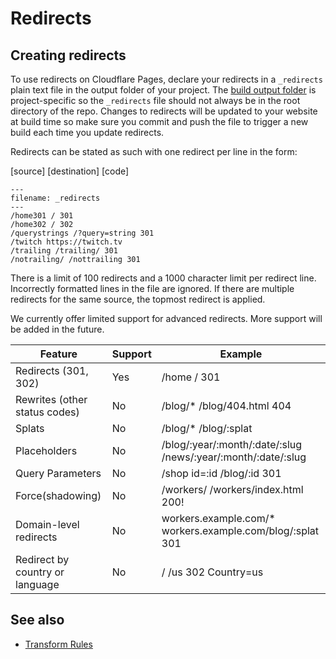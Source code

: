 # Redirects

## Creating redirects
To use redirects on Cloudflare Pages, declare your redirects in a `_redirects` plain text file in the output folder of your project. The [build output folder](https://secret.wiki/pages/platform/build-configuration) is project-specific so the `_redirects` file should not always be in the root directory of the repo. Changes to redirects will be updated to your website at build time so make sure you commit and push the file to trigger a new build each time you update redirects.

Redirects can be stated as such with one redirect per line in the form: 

[source] [destination] [code]

```
---
filename: _redirects
---
/home301 / 301
/home302 / 302
/querystrings /?query=string 301
/twitch https://twitch.tv
/trailing /trailing/ 301
/notrailing/ /nottrailing 301
```
 
There is a limit of 100 redirects and a 1000 character limit per redirect line. Incorrectly formatted lines in the file are ignored. If there are multiple redirects for the same source, the topmost redirect is applied. 

We currently offer limited support for advanced redirects. More support will be added in the future.

<TableWrap>

| Feature                         | Support | Example                                                                  |
| ------------------------------- | ------- | ------------------------------------------------------------------------ |
| Redirects (301, 302)            | Yes     | /home / 301                                                              |
| Rewrites (other status codes)   | No      | /blog/* /blog/404.html 404                                               |
| Splats                          | No      | /blog/* /blog/:splat                                                     |
| Placeholders                    | No      | /blog/:year/:month/:date/:slug /news/:year/:month/:date/:slug            |
| Query Parameters                | No      | /shop id=:id /blog/:id 301                                               |
| Force(shadowing)                | No      | /workers/ /workers/index.html 200!                                       |
| Domain-level redirects          | No      | workers.example.com/* workers.example.com/blog/:splat 301 |
| Redirect by country or language | No      | / /us 302 Country=us                                                     |

</TableWrap>


## See also

- [Transform Rules](https://secret.wiki/rules/transform)